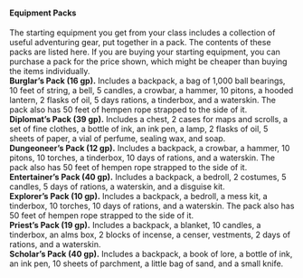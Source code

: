 #### Equipment Packs

The starting equipment you get from your class includes a collection of useful adventuring gear, put together in a pack.
The contents of these packs are listed here.
If you are buying your starting equipment, you can purchase a pack for the price shown, which might be cheaper than buying the items individually.
\
**Burglar’s Pack (16 gp).**
Includes a backpack, a bag of 1,000 ball bearings, 10 feet of string, a bell, 5 candles, a crowbar, a hammer, 10 pitons, a hooded lantern, 2 flasks of oil, 5 days rations, a tinderbox, and a waterskin.
The pack also has 50 feet of hempen rope strapped to the side of it.
\
**Diplomat’s Pack (39 gp).**
Includes a chest, 2 cases for maps and scrolls, a set of fine clothes, a bottle of ink, an ink pen, a lamp, 2 flasks of oil, 5 sheets of paper, a vial of perfume, sealing wax, and soap.
\
**Dungeoneer’s Pack (12 gp).**
Includes a backpack, a crowbar, a hammer, 10 pitons, 10 torches, a tinderbox, 10 days of rations, and a waterskin.
The pack also has 50 feet of hempen rope strapped to the side of it.
\
**Entertainer’s Pack (40 gp).**
Includes a backpack, a bedroll, 2 costumes, 5 candles, 5 days of rations, a waterskin, and a disguise kit.
\
**Explorer’s Pack (10 gp).**
Includes a backpack, a bedroll, a mess kit, a tinderbox, 10 torches, 10 days of rations, and a waterskin.
The pack also has 50 feet of hempen rope strapped to the side of it.
\
**Priest’s Pack (19 gp).**
Includes a backpack, a blanket, 10 candles, a tinderbox, an alms box, 2 blocks of incense, a censer, vestments, 2 days of rations, and a waterskin.
\
**Scholar’s Pack (40 gp).**
Includes a backpack, a book of lore, a bottle of ink, an ink pen, 10 sheets of parchment, a little bag of sand, and a small knife.
